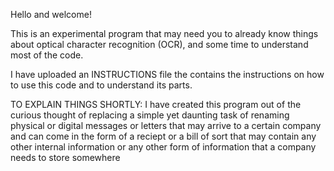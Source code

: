 Hello and welcome! 

This is an experimental program that may need you to already know things about optical character
 recognition (OCR), and some time to understand most of the code.
 
I have uploaded an INSTRUCTIONS file the contains the instructions on how to use this code and to understand
its parts.

TO EXPLAIN THINGS SHORTLY:
  I have created this program out of the curious thought of replacing a simple yet daunting task of renaming 
  physical or digital messages or letters that may arrive to a certain company and can come in the form of a
 reciept or a bill of sort that may contain any other internal information or any other form of information 
 that a company needs to store somewhere 


